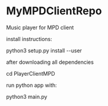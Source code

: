 # MyMPDClientRepo
Music player for MPD client

install instructions:

  python3 setup.py install --user

after downloading all dependencies

  cd PlayerClientMPD

run python app with:

  python3 main.py
